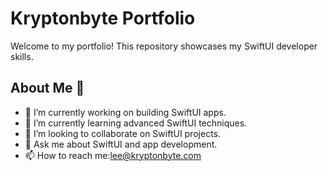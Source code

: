 # Kryptonbyte Portfolio

Welcome to my portfolio! This repository showcases my SwiftUI developer skills.

## About Me 👋

- 🔭 I’m currently working on building SwiftUI apps.
- 🌱 I’m currently learning advanced SwiftUI techniques.
- 👯 I’m looking to collaborate on SwiftUI projects.
- 💬 Ask me about SwiftUI and app development.
- 📫 How to reach me:lee@kryptonbyte.com

